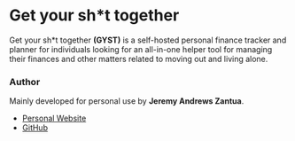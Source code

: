 # Get your sh\*t together

Get your sh\*t together **(GYST)** is a self-hosted personal finance tracker and planner for individuals looking for an all-in-one helper tool for managing their finances and other matters related to moving out and living alone.

### Author

Mainly developed for personal use by **Jeremy Andrews Zantua**.

- [Personal Website](https://jeremyzantua.com)
- [GitHub](https://github.com/Cyphred/gyst)
